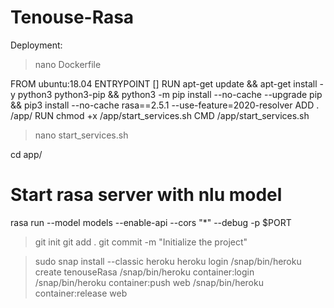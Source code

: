 # Tenouse-Rasa

Deployment:

> nano Dockerfile

FROM ubuntu:18.04
ENTRYPOINT []
RUN apt-get update && apt-get install -y python3 python3-pip && python3 -m pip install --no-cache --upgrade pip && pip3 install --no-cache rasa==2.5.1 --use-feature=2020-resolver
ADD . /app/
RUN chmod +x /app/start_services.sh
CMD /app/start_services.sh


> nano start_services.sh

cd app/
# Start rasa server with nlu model
rasa run --model models --enable-api --cors "*" --debug -p $PORT

> git init
> git add . 
> git commit -m "Initialize the project"

> sudo snap install --classic heroku
> heroku login
> /snap/bin/heroku create tenouseRasa
> /snap/bin/heroku container:login
> /snap/bin/heroku container:push web
> /snap/bin/heroku container:release web